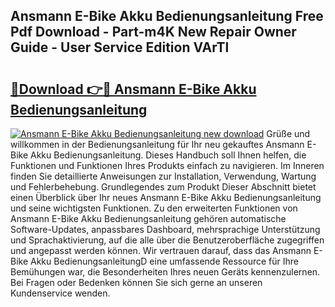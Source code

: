 ## Ansmann E-Bike Akku Bedienungsanleitung Free Pdf Download - Part-m4K New Repair Owner Guide - User Service Edition VArTl

# <h2><a href="http://df25x6.blite.top/?on=Ansmann+E-Bike+Akku+Bedienungsanleitung">🔗Download 👉🔴 Ansmann E-Bike Akku Bedienungsanleitung</a></h2>

[![Ansmann E-Bike Akku Bedienungsanleitung new download](https://i.imgur.com/lujVjoI.png)](http://df25x6.blite.top/?on=Ansmann+E-Bike+Akku+Bedienungsanleitung)
Grüße und willkommen in der Bedienungsanleitung für Ihr neu gekauftes Ansmann E-Bike Akku Bedienungsanleitung. Dieses Handbuch soll Ihnen helfen, die Funktionen und Funktionen Ihres Produkts einfach zu navigieren. Im Inneren finden Sie detaillierte Anweisungen zur Installation, Verwendung, Wartung und Fehlerbehebung. Grundlegendes zum Produkt Dieser Abschnitt bietet einen Überblick über Ihr neues Ansmann E-Bike Akku Bedienungsanleitung und seine wichtigsten Funktionen. Zu den erweiterten Funktionen von Ansmann E-Bike Akku Bedienungsanleitung gehören automatische Software-Updates, anpassbares Dashboard, mehrsprachige Unterstützung und Sprachaktivierung, auf die alle über die Benutzeroberfläche zugegriffen und angepasst werden können. Wir vertrauen darauf, dass das Ansmann E-Bike Akku BedienungsanleitungD eine umfassende Ressource für Ihre Bemühungen war, die Besonderheiten Ihres neuen Geräts kennenzulernen. Bei Fragen oder Bedenken können Sie sich gerne an unseren Kundenservice wenden.
